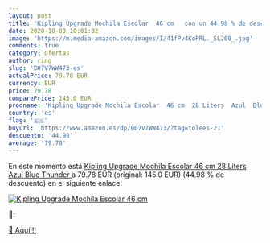 ```yaml
---
layout: post
title: 'Kipling Upgrade Mochila Escolar  46 cm   con un 44.98 % de descuento'
date: 2020-10-03 10:01:32
image: 'https://m.media-amazon.com/images/I/41fPv4KoPRL._SL200_.jpg'
comments: true
category: ofertas
author: ring
slug: 'B07V7WW473-es'
actualPrice: 79.78 EUR
currency: EUR
price: 79.78
comparePrice: 145.0 EUR
prodname: 'Kipling Upgrade Mochila Escolar  46 cm  28 Liters  Azul  Blue Thunder '
country: 'es'
flag: '🇪🇸'
buyurl: 'https://www.amazon.es/dp/B07V7WW473/?tag=tolees-21'
descuento: '44.98'
average: '79.78'
---
```


En este momento está [Kipling Upgrade Mochila Escolar  46 cm  28 Liters  Azul  Blue Thunder ](https://www.amazon.es/dp/B07V7WW473/?tag=tolees-21) a 79.78 EUR (original: 145.0 EUR) (44.98 %  de descuento) en el siguiente enlace!

[![Kipling Upgrade Mochila Escolar  46 cm  ](https://m.media-amazon.com/images/I/41fPv4KoPRL._SL200_.jpg)](https://www.amazon.es/dp/B07V7WW473/?tag=tolees-21)

🔎:


[🛒 Aquí!!!](https://www.amazon.es/dp/B07V7WW473/?tag=tolees-21)
